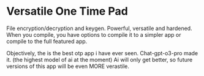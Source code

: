 # Versatile One Time Pad



File encryption/decryption and  keygen. Powerful, versatile and hardened. When you compile, you have options to compile it to a simpler app or compile to the full featured app. 

Objectively, the is the best otp app i have ever seen. Chat-gpt-o3-pro made it. (the highest model of ai at the moment) Ai will only get better, so future versions of this app will be even MORE verastile. 
